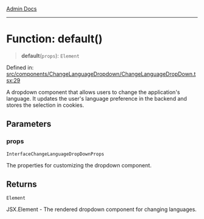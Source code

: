 [Admin Docs](/)

***

# Function: default()

> **default**(`props`): `Element`

Defined in: [src/components/ChangeLanguageDropdown/ChangeLanguageDropDown.tsx:29](https://github.com/gautam-divyanshu/talawa-admin/blob/69cd9f147d3701d1db7821366b2c564d1fb49f77/src/components/ChangeLanguageDropdown/ChangeLanguageDropDown.tsx#L29)

A dropdown component that allows users to change the application's language.
It updates the user's language preference in the backend and stores the selection in cookies.

## Parameters

### props

`InterfaceChangeLanguageDropDownProps`

The properties for customizing the dropdown component.

## Returns

`Element`

JSX.Element - The rendered dropdown component for changing languages.
